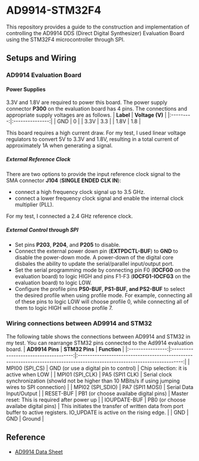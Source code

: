 # AD9914-STM32F4
This repository provides a guide to the construction and implementation of controlling the AD9914 DDS (Direct Digital Synthesizer) Evaluation Board using the STM32F4 microcontroller through SPI. 
## Setups and Wiring
### AD9914 Evaluation Board
#### Power Supplies ####
3.3V and 1.8V are required to power this board. The power supply connector **P300** on the evaluation board has 4 pins. The connections and appropriate supply voltages are as follows.
| **Label** | **Voltage (V)** |
|:---------:|:---------------:|
|    GND    |        0        |
|    3.3V   |       3.3       |
|    1.8V   |       1.8       |

This board requires a high current draw. For my test, I used linear voltage regulators to convert 5V to 3.3V and 1.8V, resulting in a total current of approximately 1A when generating a signal.
##### External Reference Clock #####
There are two options to provide the input reference clock signal to the SMA connector **J104** (**SINGLE ENDED CLK IN**):
- connect a high frequency clock signal up to 3.5 GHz.
- connect a lower frequency clock signal and enable the internal clock multiplier (PLL).

For my test, I connected a 2.4 GHz reference clock.
##### External Control through SPI #####
- Set pins **P203**, **P204**, and **P205** to disable.
- Connect the external power down pin (**EXTPDCTL-BUF**) to **GND** to disable the power-down mode. A power-down of the digital core disbales the ability to update the serial/parallel input/output port.
- Set the serial programming mode by connecting pin F0 (**IOCFG0** on the evaluation board) to logic HIGH and pins F1-F3 (**IOCFG1-IOCFG3** on the evaluation board) to logic LOW.
- Configure the profile pins **PS0-BUF, PS1-BUF, and PS2-BUF** to select the desired profile when using profile mode. For example, connecting all of these pins to logic LOW will choose profile 0, while connecting all of them to logic HIGH will choose profile 7.
### Wiring connections between AD9914 and STM32
The following table shows the connections between AD9914 and STM32 in my test. You can rearrange STM32 pins connected to the Ad9914 evaluation board.
|  **AD9914 Pins** |             **STM32 Pins**            |                                                        **Function**                                                        |
|:----------------:|:-------------------------------------:|:--------------------------------------------------------------------------------------------------------------------------:|
|  MPI00 (SPI_CS)  | GND (or use a digital pin to control) |                                           Chip selection: it is active when LOW                                            |
|  MPI01 (SPI_CLK) |             PA5 (SPI1 CLK)            |        Serial clock synchronization (showld not be higher than 10 MBits/s if using jumping wires to SPI connection)        |
| MPI02 (SPI_SDIO) |            PA7 (SPI1 MOSI)            |                                                  Serial Data Input/Output                                                  |
|     RESET-BUF    | PB1 (or choose availabe digital pins) |                                       Master reset: This is required after power up                                        |
|   IOUPDATE-BUF   | PB0 (or choose availabe digital pins) | This initiates the transfer of written data from port buffer to active registers. IO_UPDATE is active on the rising edge.  |
|        GND       |                  GND                  |                                                           Ground                                                           |

## Reference
- [AD9914 Data Sheet](https://www.analog.com/media/en/technical-documentation/data-sheets/ad9914.pdf)
